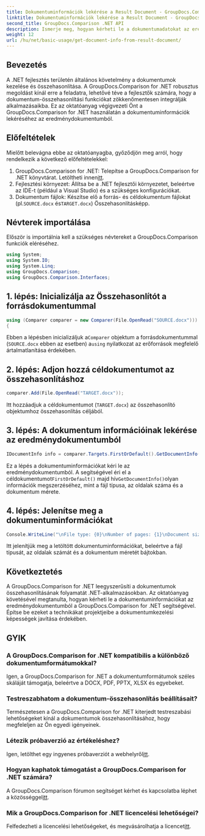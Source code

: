 ```yaml
---
title: Dokumentuminformációk lekérése a Result Document - GroupDocs.Comparison for .NET-ből
linktitle: Dokumentuminformációk lekérése a Result Document - GroupDocs.Comparison for .NET-ből
second_title: GroupDocs.Comparison .NET API
description: Ismerje meg, hogyan kérheti le a dokumentumadatokat az eredménydokumentumból a GroupDocs.Comparison for .NET használatával. Egyszerű lépések magyarázata .NET-fejlesztőknek.
weight: 12
url: /hu/net/basic-usage/get-document-info-from-result-document/
---
```

## Bevezetés
A .NET fejlesztés területén általános követelmény a dokumentumok kezelése és összehasonlítása. A GroupDocs.Comparison for .NET robusztus megoldást kínál erre a feladatra, lehetővé téve a fejlesztők számára, hogy a dokumentum-összehasonlítási funkciókat zökkenőmentesen integrálják alkalmazásaikba. Ez az oktatóanyag végigvezeti Önt a GroupDocs.Comparison for .NET használatán a dokumentuminformációk lekéréséhez az eredménydokumentumból. 
## Előfeltételek
Mielőtt belevágna ebbe az oktatóanyagba, győződjön meg arról, hogy rendelkezik a következő előfeltételekkel:
1. GroupDocs.Comparison for .NET: Telepítse a GroupDocs.Comparison for .NET könyvtárat. Letöltheti innen[itt](https://releases.groupdocs.com/comparison/net/).
2. Fejlesztési környezet: Állítsa be a .NET fejlesztői környezetet, beleértve az IDE-t (például a Visual Studio) és a szükséges konfigurációkat.
3.  Dokumentum fájlok: Készítse elő a forrás- és céldokumentum fájlokat (pl.`SOURCE.docx` és`TARGET.docx`) Összehasonlításképp.

## Névterek importálása
Először is importálnia kell a szükséges névtereket a GroupDocs.Comparison funkciók eléréséhez.

```csharp
using System;
using System.IO;
using System.Linq;
using GroupDocs.Comparison;
using GroupDocs.Comparison.Interfaces;
```

## 1. lépés: Inicializálja az Összehasonlítót a forrásdokumentummal
```csharp
using (Comparer comparer = new Comparer(File.OpenRead("SOURCE.docx")))
{
```
 Ebben a lépésben inicializáljuk a`Comparer` objektum a forrásdokumentummal (`SOURCE.docx` ebben az esetben) a`using` nyilatkozat az erőforrások megfelelő ártalmatlanítása érdekében.
## 2. lépés: Adjon hozzá céldokumentumot az összehasonlításhoz
```csharp
comparer.Add(File.OpenRead("TARGET.docx"));
```
Itt hozzáadjuk a céldokumentumot (`TARGET.docx`) az összehasonlító objektumhoz összehasonlítás céljából.
## 3. lépés: A dokumentum információinak lekérése az eredménydokumentumból
```csharp
IDocumentInfo info = comparer.Targets.FirstOrDefault().GetDocumentInfo();
```
 Ez a lépés a dokumentuminformációkat kéri le az eredménydokumentumból. A segítségével éri el a céldokumentumot`FirstOrDefault()` majd hív`GetDocumentInfo()`olyan információk megszerzéséhez, mint a fájl típusa, az oldalak száma és a dokumentum mérete.
## 4. lépés: Jelenítse meg a dokumentuminformációkat
```csharp
Console.WriteLine("\nFile type: {0}\nNumber of pages: {1}\nDocument size: {2} bytes", info.FileType, info.PageCount, info.Size);
```
Itt jelenítjük meg a letöltött dokumentuminformációkat, beleértve a fájl típusát, az oldalak számát és a dokumentum méretét bájtokban.

## Következtetés
A GroupDocs.Comparison for .NET leegyszerűsíti a dokumentumok összehasonlításának folyamatát .NET-alkalmazásokban. Az oktatóanyag követésével megtanulta, hogyan kérheti le a dokumentuminformációkat az eredménydokumentumból a GroupDocs.Comparison for .NET segítségével. Építse be ezeket a technikákat projektjeibe a dokumentumkezelési képességek javítása érdekében.
## GYIK
### A GroupDocs.Comparison for .NET kompatibilis a különböző dokumentumformátumokkal?
Igen, a GroupDocs.Comparison for .NET a dokumentumformátumok széles skáláját támogatja, beleértve a DOCX, PDF, PPTX, XLSX és egyebeket.
### Testreszabhatom a dokumentum-összehasonlítás beállításait?
Természetesen a GroupDocs.Comparison for .NET kiterjedt testreszabási lehetőségeket kínál a dokumentumok összehasonlításához, hogy megfeleljen az Ön egyedi igényeinek.
### Létezik próbaverzió az értékeléshez?
 Igen, letölthet egy ingyenes próbaverziót a webhelyről[itt](https://releases.groupdocs.com/).
### Hogyan kaphatok támogatást a GroupDocs.Comparison for .NET számára?
 A GroupDocs.Comparison fórumon segítséget kérhet és kapcsolatba léphet a közösséggel[itt](https://forum.groupdocs.com/c/comparison/12).
### Mik a GroupDocs.Comparison for .NET licencelési lehetőségei?
 Felfedezheti a licencelési lehetőségeket, és megvásárolhatja a licencet[itt](https://purchase.groupdocs.com/buy).